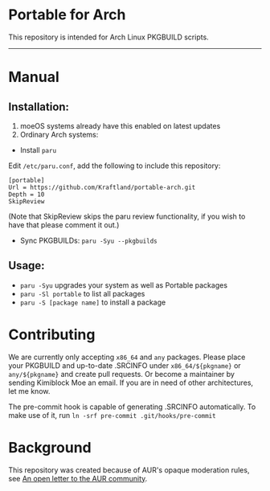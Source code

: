 # Portable for Arch

This repository is intended for Arch Linux PKGBUILD scripts.

---

# Manual

## Installation:

1. moeOS systems already have this enabled on latest updates
2. Ordinary Arch systems:

- Install `paru`

Edit `/etc/paru.conf`, add the following to include this repository:

```
[portable]
Url = https://github.com/Kraftland/portable-arch.git
Depth = 10
SkipReview
```

(Note that SkipReview skips the paru review functionality, if you wish to have that please comment it out.)

- Sync PKGBUILDs: `paru -Syu --pkgbuilds`

## Usage:

- `paru -Syu` upgrades your system as well as Portable packages
- `paru -Sl portable` to list all packages
- `paru -S [package name]` to install a package

# Contributing

We are currently only accepting `x86_64` and `any` packages. Please place your PKGBUILD and up-to-date .SRCINFO under `x86_64/${pkgname}` or `any/${pkgname}` and create pull requests. Or become a maintainer by sending Kimiblock Moe an email. If you are in need of other architectures, let me know.

The pre-commit hook is capable of generating .SRCINFO automatically. To make use of it, run `ln -srf pre-commit .git/hooks/pre-commit`

# Background

This repository was created because of AUR's opaque moderation rules, see [An open letter to the AUR community](https://blog.kimiblock.top/2025/09/08/letter-to-aur/).